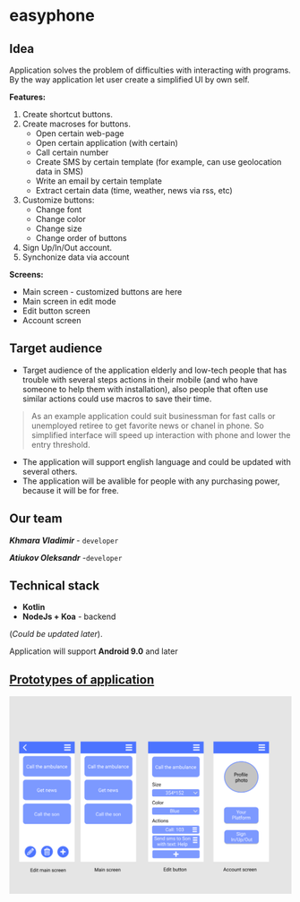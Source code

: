 # easyphone

## Idea

Application solves the problem of difficulties with interacting with programs. By the way
application let user create a simplified UI by own self.

**Features:**
1. Create shortcut buttons.
2. Create macroses for buttons.
    * Open certain web-page
    * Open certain application (with certain)
    * Call certain number
    * Create SMS by certain template (for example, can use geolocation data in SMS)
    * Write an email by certain template
    * Extract certain data (time, weather, news via rss, etc)
3. Customize buttons:
    * Change font
    * Change color
    * Change size
    * Change order of buttons
4. Sign Up/In/Out account.
5. Synchonize data via account

**Screens:**
* Main screen - customized buttons are here
* Main screen in edit mode 
* Edit button screen
* Account screen

## Target audience

* Target audience of the application elderly and low-tech people that has trouble with several steps actions in their mobile (and who have someone to help them with installation), also people that often use similar actions could use macros to save their time.

> As an example application could suit businessman for fast calls or unemployed retiree to get favorite news or chanel in phone.
> So simplified interface will speed up interaction with phone and lower the entry threshold.
* The application will support english language and could be updated with several others.
* The application will be avalible for people with any purchasing power, because it will be for free.

## Our team

***Khmara Vladimir***  - `developer`

***Atiukov Oleksandr*** -`developer`

## Technical stack

* **Kotlin** 
* **NodeJs + Koa** - backend

(*Could be updated later*).

Application will support **Android 9.0** and later

## [Prototypes of application](https://www.figma.com/file/ELA9u3WLlwpWvMjtrkZjBk/Untitled?node-id=0%3A1)
![Prototypes of application available by the previous link](screens.png "screens of application")


